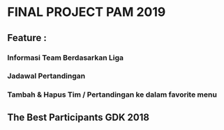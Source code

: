 # FINAL PROJECT PAM 2019


## Feature :
### Informasi Team Berdasarkan Liga
### Jadawal Pertandingan
### Tambah & Hapus Tim / Pertandingan ke dalam favorite menu

## The Best Participants GDK 2018


